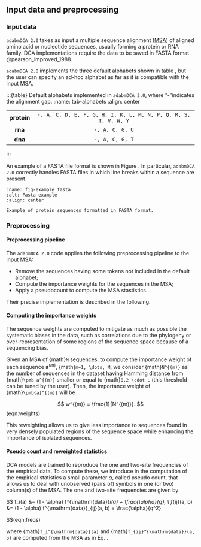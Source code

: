 ## Input data and preprocessing

### Input data
`adabmDCA 2.0` takes as input a multiple sequence alignment ([MSA](https://en.wikipedia.org/wiki/Multiple_sequence_alignment)) of aligned amino acid or nucleotide sequences, usually forming a protein or RNA family. DCA implementations require the data to be saved in FASTA format @pearson_improved_1988. 

`adabmDCA 2.0` implements the three default alphabets shown in table [](tab-alphabets), but the user can specify an ad-hoc alphabet as far as it is compatible with the input MSA.

:::{table} Default alphabets implemented in `adabmDCA 2.0`, where “-”indicates the alignment gap.
:name: tab-alphabets
:align: center

|  |  |
|:--:|:--:|
| **protein** | `-, A, C, D, E, F, G, H, I, K, L, M, N, P, Q, R, S, T, V, W, Y` |
| **rna** | `-, A, C, G, U` |
| **dna** | `-, A, C, G, T` |
:::

An example of a FASTA file format is shown in Figure [](fig-example_fasta). In particular, `adabmDCA 2.0` correctly handles FASTA files in which line breaks within a sequence are present.

```{figure} images/example_fasta_2.png
:name: fig-example_fasta
:alt: Fasta example
:align: center

Example of protein sequences formatted in FASTA format.
```

### Preprocessing

#### Preprocessing pipeline
The `adabmDCA 2.0` code applies the following preprocessing pipeline to
the input MSA:

-   Remove the sequences having some tokens not included in the default
    alphabet;
-   Compute the importance weights for the sequences in the MSA;
-   Apply a pseudocount to compute the MSA stastistics.

Their precise implementation is described in the following.

#### Computing the importance weights
The sequence weights are computed to mitigate as much as possible the systematic biases in the data, such as correlations due to the phylogeny or over-representation of some regions of the sequence space because of a sequencing bias.

Given an MSA of {math}`M` sequences, to compute the importance weight of each sequence $\pmb a^{(m)}$, {math}`m=1, \dots, M`, we consider {math}`N^{(m)}` as the number of sequences in the dataset having Hamming distance from {math}`\pmb a^{(m)}` smaller or equal to {math}`0.2 \cdot L` (this threshold can be tuned by the user). Then, the importance  weight of {math}`\pmb{a}^{(m)}` will be

$$
w^{(m)} = \frac{1}{N^{(m)}}.
$$(eqn:weights)

This reweighting allows us to give less importance to sequences found in very densely populated regions of the sequence space while enhancing the importance of isolated sequences.

#### Pseudo count and reweighted statistics
DCA models are trained to reproduce the one and two-site frequencies of the empirical data. To compute these, we introduce in the computation of the empirical statistics a small parameter $\alpha$, called pseudo count, that allows us to deal with unobserved (pairs of) symbols in one (or two) column(s) of the MSA. The one and two-site frequencies are given by

$$
    f_i(a) &= (1 - \alpha) f^{\mathrm{data}}_i(a) + \frac{\alpha}{q}, \\
    f_{ij}(a, b) &= (1 - \alpha) f^{\mathrm{data}}_{ij}(a, b) + \frac{\alpha}{q^2}

$$(eqn:freqs)

where {math}`f_i^{\mathrm{data}}(a)` and {math}`f_{ij}^{\mathrm{data}}(a, b)` are computed from the MSA as in Eq. [](#eqn:freqs). 